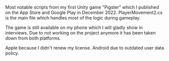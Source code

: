 Most notable scripts from my first Unity game "Pigster" which I published on the App Store and Google Play in December 2022.
PlayerMovement2.cs is the main file which handles most of the logic during gameplay.

The game is still available on my phone which I will gladly show in interviews.
Due to not working on the project anymore it has been taken down from both platforms.


Apple because I didn't renew my license.
Android due to outdated user data policy.
